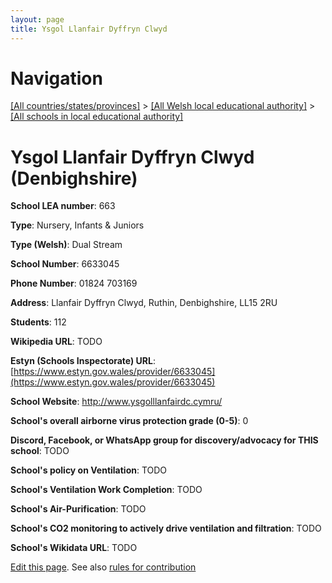 ```yaml
---
layout: page
title: Ysgol Llanfair Dyffryn Clwyd
---
```

# Navigation

[[All countries/states/provinces]](../../..) > [[All Welsh local educational authority]](../..) > [[All schools in local educational authority]](..)

# Ysgol Llanfair Dyffryn Clwyd (Denbighshire)

**School LEA number**: 663

**Type**: Nursery, Infants & Juniors

**Type (Welsh)**: Dual Stream

**School Number**: 6633045

**Phone Number**: 01824 703169

**Address**: Llanfair Dyffryn Clwyd, Ruthin, Denbighshire, LL15 2RU

**Students**: 112

**Wikipedia URL**: TODO

**Estyn (Schools Inspectorate) URL**: [https://www.estyn.gov.wales/provider/6633045](https://www.estyn.gov.wales/provider/6633045)

**School Website**: http://www.ysgolllanfairdc.cymru/

**School's overall airborne virus protection grade (0-5)**: 0

**Discord, Facebook, or WhatsApp group for discovery/advocacy for THIS school**: TODO

**School's policy on Ventilation**: TODO

**School's Ventilation Work Completion**: TODO

**School's Air-Purification**: TODO

**School's CO2 monitoring to actively drive ventilation and filtration**: TODO

**School's Wikidata URL**: TODO




[Edit this page](https://github.com/VentilationProject/Wales/edit/prif/./Denbighshire/Ysgol_Llanfair_Dyffryn_Clwyd.md). See also [rules for contribution](../../../contribution-rules/)